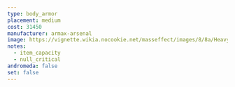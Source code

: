 ```yaml
---
type: body_armor
placement: medium
cost: 31450
manufacturer: armax-arsenal
image: https://vignette.wikia.nocookie.net/masseffect/images/8/8a/Heavy-human-Predator_H.png/revision/latest/scale-to-width-down/160?cb=20110516205041
notes:
  - item_capacity
  - null_critical
andromeda: false
set: false
---
```

